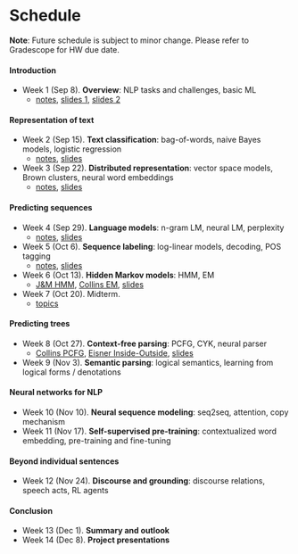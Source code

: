 # Schedule

**Note**: Future schedule is subject to minor change. Please refer to Gradescope for HW due date.

#### Introduction

- Week 1 (Sep 8). **Overview**: NLP tasks and challenges, basic ML
    - [notes](notes/overview.html), [slides 1](slides/lec01/overview_annotated.pdf), [slides 2](slides/lec01/basic_ml_annotated.pdf)

#### Representation of text

- Week 2 (Sep 15). **Text classification**: bag-of-words, naive Bayes models, logistic regression
    - [notes](notes/text_classification.html), [slides](slides/lec02/text_classification_annotated.pdf)
- Week 3 (Sep 22). **Distributed representation**: vector space models, Brown clusters, neural word embeddings
    - [notes](notes/distributed_representation.html), [slides](slides/lec03/distributed-representation.pdf)

#### Predicting sequences

- Week 4 (Sep 29). **Language models**: n-gram LM, neural LM, perplexity
    - [notes](notes/language_models.html), [slides](slides/lec04/language-model.pdf)
- Week 5 (Oct 6). **Sequence labeling**: log-linear models, decoding, POS tagging
    - [notes](notes/sequence_labeling.html), [slides](slides/lec05/sequence-labeling.pdf)
- Week 6 (Oct 13). **Hidden Markov models**: HMM, EM
    - [J&M HMM](https://web.stanford.edu/~jurafsky/slp3/A.pdf), [Collins EM](http://www.cs.columbia.edu/~mcollins/em.pdf), [slides](slides/lec06/hmm.pdf)
- Week 7 (Oct 20). Midterm.
    - [topics](notes/midterm.html)

#### Predicting trees

- Week 8 (Oct 27). **Context-free parsing**: PCFG, CYK, neural parser
    - [Collins PCFG](http://www.cs.columbia.edu/~mcollins/courses/nlp2011/notes/pcfgs.pdf), [Eisner Inside-Outside](http://www.cs.jhu.edu/~jason/465/readings/iobasics.pdf), [slides](slides/lec07/parsing.pdf)
- Week 9 (Nov 3). **Semantic parsing**: logical semantics, learning from logical forms / denotations

#### Neural networks for NLP

- Week 10 (Nov 10). **Neural sequence modeling**: seq2seq, attention, copy mechanism
- Week 11 (Nov 17). **Self-supervised pre-training**: contextualized word embedding, pre-training and fine-tuning

#### Beyond individual sentences

- Week 12 (Nov 24). **Discourse and grounding**: discourse relations, speech acts, RL agents 

#### Conclusion

- Week 13 (Dec 1). **Summary and outlook**
- Week 14 (Dec 8). **Project presentations**
